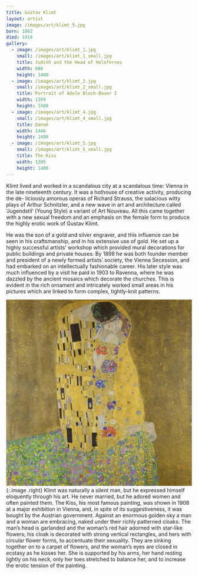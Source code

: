 ```yaml
---
title: Gustav Klimt
layout: artist
image: /images/art/klimt_5.jpg
born: 1862
died: 1918
gallery:
  - image: /images/art/klimt_1.jpg
    small: /images/art/klimt_1_small.jpg
    title: Judith and the Head of Holofernes
    width: 688
    height: 1400
  - image: /images/art/klimt_2.jpg
    small: /images/art/klimt_2_small.jpg
    title: Portrait of Adele Bloch-Bauer I
    width: 1399
    height: 1400
  - image: /images/art/klimt_4.jpg
    small: /images/art/klimt_4_small.jpg
    title: Danaë
    width: 1446
    height: 1400
  - image: /images/art/klimt_5.jpg
    small: /images/art/klimt_5_small.jpg
    title: The Kiss
    width: 1395
    height: 1400
---
```


Klimt lived and worked in a scandalous city at a scandalous time: Vienna in the
late nineteenth century. It was a hothouse of creative activity, producing the
de- liciously amorous operas of Richard Strauss, the salacious witty plays of
Arthur Schnitzler, and a new wave in art and architecture called ‘Jugendstil’
(Young Style) a variant of Art Nouveau.  All this came together with a new
sexual freedom and an emphasis on the female form to produce the highly erotic
work of Gustav Klimt.

He was the son of a gold and silver engraver, and this influence can be seen in
his craftsmanship, and in his extensive use of gold. He set up a highly
successful artists’ workshop which provided mural decorations for public
buildings and private houses. By 1898 he was both founder member and president
of a newly formed artists’ society, the Vienna Secession, and had embarked on
an intellectually fashionable career. His later style was much influenced by a
visit he paid in 1903 to Ravenna, where he was dazzled by the ancient mosaics
which decorate the churches. This is evident in the rich ornament and
intricately worked small areas in his pictures which are linked to form
complex, tightly-knit patterns.

![The Kiss](/images/art/klimt_5.jpg){:.image .right}
Klimt was naturally a silent man, but he expressed himself eloquently through
his art. He never married, but he adored women and often painted them. The
Kiss, his most famous painting, was shown in 1908 at a major exhibition in
Vienna, and, in spite of its suggestiveness, it was bought by the Austrian
government.  Against an enormous golden sky a man and a woman are embracing,
naked under their richly patterned cloaks. The man’s head is garlanded and the
woman’s red hair adorned with star-like flowers; his cloak is decorated with
strong vertical rectangles, and hers with circular flower forms, to accentuate
their sexuality. They are sinking together on to a carpet of flowers, and the
woman’s eyes are closed in ecstasy as he kisses her. She is supported by his
arms, her hand resting lightly on his neck, only her toes stretched to balance
her, and to increase the erotic tension of the painting.
